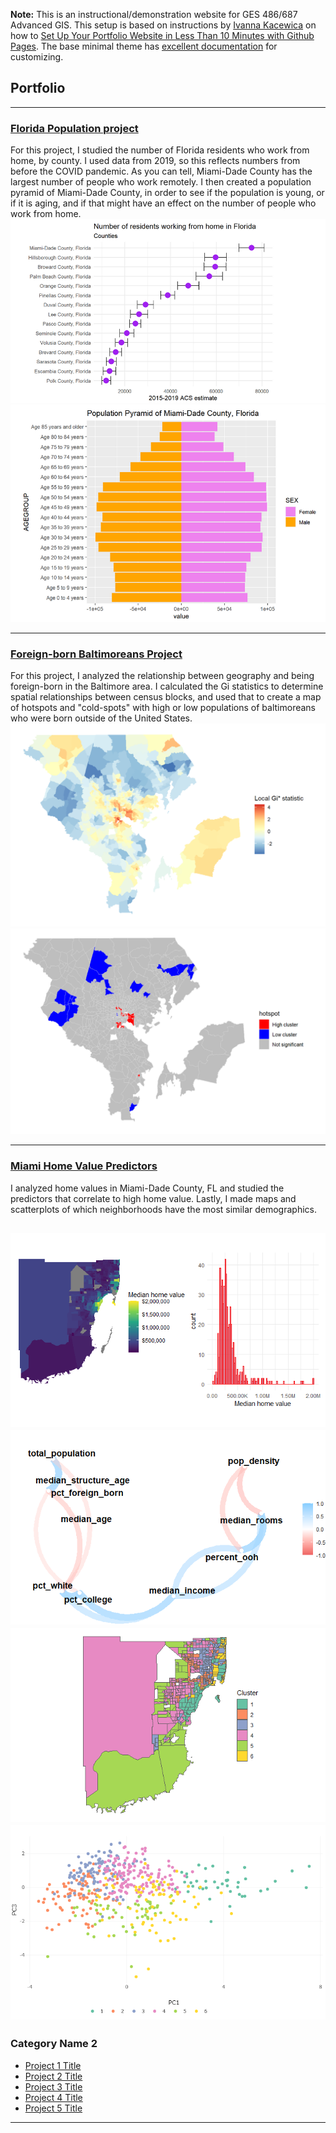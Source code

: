 **Note:** This is an instructional/demonstration website for GES 486/687 Advanced GIS. This setup is based on instructions by [Ivanna Kacewica](https://blog.usejournal.com/@evanca) on how to [Set Up Your Portfolio Website in Less Than 10 Minutes with Github Pages](https://medium.com/@evanca/set-up-your-portfolio-website-in-less-than-10-minutes-with-github-pages-d0efa8ff56fd). The base minimal theme has [excellent documentation](https://github.com/pages-themes/minimal) for customizing.

## Portfolio

---
### [Florida Population project](/fl_pop/index)
 For this project, I studied the number of Florida residents who work from home, by county. I used data from 2019, so this reflects numbers from before the COVID pandemic. As you can tell, Miami-Dade County has the largest number of people who work remotely. I then created a population pyramid of Miami-Dade County, in order to see if the population is young, or if it is aging, and if that might have an effect on the number of people who work from home.
[<img src="/fl_pop/wfh_fl.png?raw=true"/>](/fl_pop/index)
[<img src="/fl_pop/pop_pyr_miami.png?raw=true"/>](/fl_pop/index)

---
### [Foreign-born Baltimoreans Project](/foreign_proj/index)
 For this project, I analyzed the relationship between geography and being foreign-born in the Baltimore area. I calculated the Gi statistics to determine spatial relationships between census blocks, and used that to create a map of hotspots and "cold-spots" with high or low populations of baltimoreans who were born outside of the United States.
[<img src="foreign_proj/gi_stat.png?raw=true"/>](/foreign_proj/index)
[<img src="foreign_proj/foreign_cluster.png?raw=true"/>](/foreign_proj/index)

---
### [Miami Home Value Predictors](/project_miami_hv/index)
 I analyzed home values in Miami-Dade County, FL and studied the predictors that correlate to high home value. Lastly, I made maps and scatterplots of which neighborhoods have the most similar demographics.
 
[<img src="project_miami_hv/miami_hv.png?raw=true"/>](/project_miami_hv/index)
[<img src="project_miami_hv/hv_predictor.png?raw=true"/>](/project_miami_hv/index)
[<img src="project_miami_hv/miami_cluster.png?raw=true"/>](/project_miami_hv/index)
[<img src="project_miami_hv/cluster_plot.png?raw=true"/>](/project_miami_hv/index)
---

### Category Name 2

- [Project 1 Title](http://example.com/)
- [Project 2 Title](http://example.com/)
- [Project 3 Title](http://example.com/)
- [Project 4 Title](http://example.com/)
- [Project 5 Title](http://example.com/)

---
